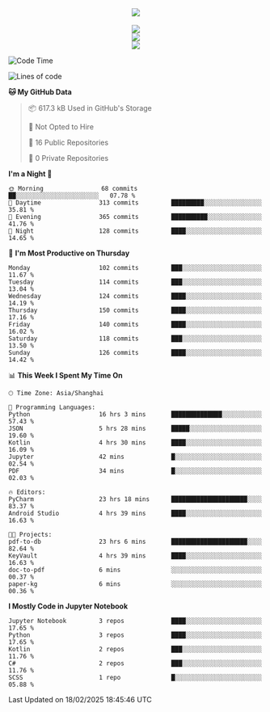 <div align="center">
  <img src="https://readme-typing-svg.demolab.com?font=Zhi+Mang+Xing&size=40&pause=1000&color=000000&center=true&vCenter=true&lines=Baymax%E5%B0%8F%E6%8C%AF;Hello%20World"/><br/>
  <br/>
  <img src="https://skillicons.dev/icons?i=java,kotlin,python,c,cpp,html,css,javascript" /><br/>
  <img src="https://skillicons.dev/icons?i=spring,vue,pytorch,maven,gradle,mysql,sqlite,linux" /><br/>
  <img src="https://skillicons.dev/icons?i=idea,pycharm,webstorm,androidstudio,vscode,git,vim,md" /><br/>
</div>

<!--START_SECTION:waka-->
![Code Time](http://img.shields.io/badge/Code%20Time-628%20hrs%2031%20mins-blue)

![Lines of code](https://img.shields.io/badge/From%20Hello%20World%20I%27ve%20Written-6.0%20million%20lines%20of%20code-blue)

**🐱 My GitHub Data** 

> 📦 617.3 kB Used in GitHub's Storage 
 > 
> 🚫 Not Opted to Hire
 > 
> 📜 16 Public Repositories 
 > 
> 🔑 0 Private Repositories 
 > 
**I'm a Night 🦉** 

```text
🌞 Morning                68 commits          ██░░░░░░░░░░░░░░░░░░░░░░░   07.78 % 
🌆 Daytime                313 commits         █████████░░░░░░░░░░░░░░░░   35.81 % 
🌃 Evening                365 commits         ██████████░░░░░░░░░░░░░░░   41.76 % 
🌙 Night                  128 commits         ████░░░░░░░░░░░░░░░░░░░░░   14.65 % 
```
📅 **I'm Most Productive on Thursday** 

```text
Monday                   102 commits         ███░░░░░░░░░░░░░░░░░░░░░░   11.67 % 
Tuesday                  114 commits         ███░░░░░░░░░░░░░░░░░░░░░░   13.04 % 
Wednesday                124 commits         ████░░░░░░░░░░░░░░░░░░░░░   14.19 % 
Thursday                 150 commits         ████░░░░░░░░░░░░░░░░░░░░░   17.16 % 
Friday                   140 commits         ████░░░░░░░░░░░░░░░░░░░░░   16.02 % 
Saturday                 118 commits         ███░░░░░░░░░░░░░░░░░░░░░░   13.50 % 
Sunday                   126 commits         ████░░░░░░░░░░░░░░░░░░░░░   14.42 % 
```


📊 **This Week I Spent My Time On** 

```text
🕑︎ Time Zone: Asia/Shanghai

💬 Programming Languages: 
Python                   16 hrs 3 mins       ██████████████░░░░░░░░░░░   57.43 % 
JSON                     5 hrs 28 mins       █████░░░░░░░░░░░░░░░░░░░░   19.60 % 
Kotlin                   4 hrs 30 mins       ████░░░░░░░░░░░░░░░░░░░░░   16.09 % 
Jupyter                  42 mins             █░░░░░░░░░░░░░░░░░░░░░░░░   02.54 % 
PDF                      34 mins             █░░░░░░░░░░░░░░░░░░░░░░░░   02.03 % 

🔥 Editors: 
PyCharm                  23 hrs 18 mins      █████████████████████░░░░   83.37 % 
Android Studio           4 hrs 39 mins       ████░░░░░░░░░░░░░░░░░░░░░   16.63 % 

🐱‍💻 Projects: 
pdf-to-db                23 hrs 6 mins       █████████████████████░░░░   82.64 % 
KeyVault                 4 hrs 39 mins       ████░░░░░░░░░░░░░░░░░░░░░   16.63 % 
doc-to-pdf               6 mins              ░░░░░░░░░░░░░░░░░░░░░░░░░   00.37 % 
paper-kg                 6 mins              ░░░░░░░░░░░░░░░░░░░░░░░░░   00.36 % 
```

**I Mostly Code in Jupyter Notebook** 

```text
Jupyter Notebook         3 repos             ████░░░░░░░░░░░░░░░░░░░░░   17.65 % 
Python                   3 repos             ████░░░░░░░░░░░░░░░░░░░░░   17.65 % 
Kotlin                   2 repos             ███░░░░░░░░░░░░░░░░░░░░░░   11.76 % 
C#                       2 repos             ███░░░░░░░░░░░░░░░░░░░░░░   11.76 % 
SCSS                     1 repo              █░░░░░░░░░░░░░░░░░░░░░░░░   05.88 % 
```




 Last Updated on 18/02/2025 18:45:46 UTC
<!--END_SECTION:waka-->





